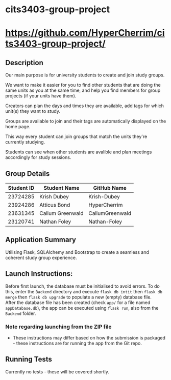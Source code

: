 # cits3403-group-project
# https://github.com/HyperCherrim/cits3403-group-project/
## Description

Our main purpose is for university students to create and join study groups.

We want to make it easier for you to find other students that are doing the same units as you at the same time, and help you find members for group projects (if your units have them).


Creators can plan the days and times they are available, add tags for which unit(s) they want to study.

Groups are available to join and their tags are automatically displayed on the home page.


This way every student can join groups that match the units they're currently studying.

Students can see when other students are avalible and plan meetings accordingly for study sessions.

## Group Details

| Student ID | Student Name     | GitHub Name     |
|------------|------------------|-----------------|
| 23724285   | Krish Dubey      | Krish-Dubey     |
| 23924286   | Atticus Bond     | HyperCherrim    |
| 23631345   | Callum Greenwald | CallumGreenwald |
| 23120741   | Nathan Foley     | Nathan-Foley    |

## Application Summary 

Utilising Flask, SQLAlchemy and Bootstrap to create a seamless and coherent study group experience.

## Launch Instructions: 
Before first launch, the database must be initialised to avoid errors.  To do this, enter the `Backend` directory and execute `flask db intit` then `flask db merge` then `flask db upgrade` to populate a new (empty) database file.  
After the database file has been created (check `app/` for a file named `appDatabase.db`), the app can be executed using `flask run`, also from the `Backend` folder.
### Note regarding launching from the ZIP file
- These instructions may differ based on how the submission is packaged - these instructions are for running the app from the Git repo.

## Running Tests

Currently no tests - these will be covered shortly.
